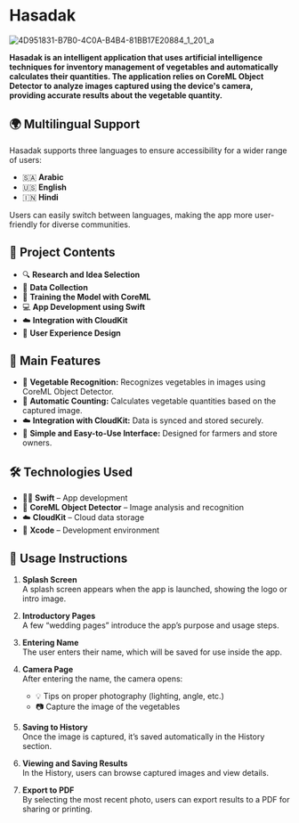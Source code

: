 # Hasadak


![4D951831-B7B0-4C0A-B4B4-81BB17E20884_1_201_a](https://github.com/user-attachments/assets/5024b538-af92-4f2e-95d0-6071f8143489)



**Hasadak is an intelligent application that uses artificial intelligence techniques for inventory management of vegetables and automatically calculates their quantities. The application relies on **CoreML Object Detector** to analyze images captured using the device's camera, providing accurate results about the vegetable quantity.**

## 🌍 Multilingual Support

Hasadak supports three languages to ensure accessibility for a wider range of users:
- 🇸🇦 **Arabic**
- 🇺🇸 **English**
- 🇮🇳 **Hindi**

Users can easily switch between languages, making the app more user-friendly for diverse communities.

## 🧠 Project Contents

- 🔍 **Research and Idea Selection**  
- 📸 **Data Collection**  
- 🧪 **Training the Model with CoreML**  
- 💻 **App Development using Swift**  
- ☁️ **Integration with CloudKit**  
- 🎨 **User Experience Design**

## 🌟 Main Features

- 🥦 **Vegetable Recognition:** Recognizes vegetables in images using CoreML Object Detector.  
- 🔢 **Automatic Counting:** Calculates vegetable quantities based on the captured image.  
- ☁️ **Integration with CloudKit:** Data is synced and stored securely.  
- 📱 **Simple and Easy-to-Use Interface:** Designed for farmers and store owners.

## 🛠️ Technologies Used

- 🧑‍💻 **Swift** – App development  
- 🧠 **CoreML Object Detector** – Image analysis and recognition  
- ☁️ **CloudKit** – Cloud data storage  
- 🧰 **Xcode** – Development environment

## 🚀 Usage Instructions

1. **Splash Screen**  
   A splash screen appears when the app is launched, showing the logo or intro image.

2. **Introductory Pages**  
   A few “wedding pages” introduce the app’s purpose and usage steps.

3. **Entering Name**  
   The user enters their name, which will be saved for use inside the app.

4. **Camera Page**  
   After entering the name, the camera opens:
   - 💡 Tips on proper photography (lighting, angle, etc.)
   - 📷 Capture the image of the vegetables

5. **Saving to History**  
   Once the image is captured, it’s saved automatically in the History section.

6. **Viewing and Saving Results**  
   In the History, users can browse captured images and view details.

7. **Export to PDF**  
   By selecting the most recent photo, users can export results to a PDF for sharing or printing.
